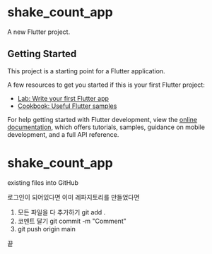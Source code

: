 # shake_count_app

A new Flutter project.

## Getting Started

This project is a starting point for a Flutter application.

A few resources to get you started if this is your first Flutter project:

- [Lab: Write your first Flutter app](https://docs.flutter.dev/get-started/codelab)
- [Cookbook: Useful Flutter samples](https://docs.flutter.dev/cookbook)

For help getting started with Flutter development, view the
[online documentation](https://docs.flutter.dev/), which offers tutorials,
samples, guidance on mobile development, and a full API reference.
# shake_count_app

existing files into GitHub

로그인이 되어있다면
이미 레파지토리를 만들었다면
1. 모든 파일을 다 추가하기
git add .
2. 코멘트 달기
git commit -m "Comment"
3. git push origin main

끝
